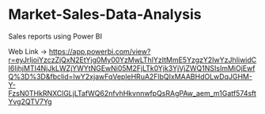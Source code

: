 # Market-Sales-Data-Analysis
Sales reports using Power BI

Web Link -> https://app.powerbi.com/view?r=eyJrIjoiYzczZjQxN2EtYjg0My00YzMwLThlYzItMmE5YzgzY2IwYzJhIiwidCI6IjhjMTI4NjJkLWZjYWYtNGEwNi05M2FjLTk0Yjk3YjVjZWQ1NSIsImMiOjEwfQ%3D%3D&fbclid=IwY2xjawFqVepleHRuA2FlbQIxMAABHdOLwDqJGHM-Y-FzsN0THkRNXClGLjLTafWQ62nfvhHkvnnwfpQsRAgPAw_aem_m1Gatf574sftYvg2QTV7Yg

